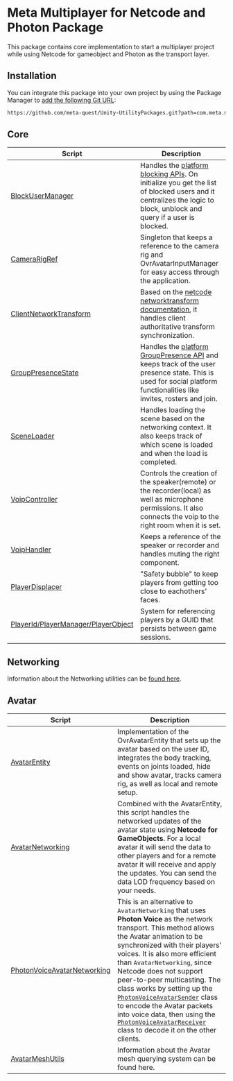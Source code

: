 # Meta Multiplayer for Netcode and Photon Package

This package contains core implementation to start a multiplayer project while using Netcode for gameobject and Photon as the transport layer.

## Installation

You can integrate this package into your own project by using the Package Manager to [add the following Git URL](https://docs.unity3d.com/Manual/upm-ui-giturl.html):

```txt
https://github.com/meta-quest/Unity-UtilityPackages.git?path=com.meta.multiplayer.netcode-photon
```

## Core
|Script|Description|
|-|-|
|[BlockUserManager](./Core/BlockUserManager.cs)|Handles the [platform blocking APIs](https://developer.oculus.com/documentation/unity/ps-blockingsdk/). On initialize you get the list of blocked users and it centralizes the logic to block, unblock and query if a user is blocked.|
|[CameraRigRef](./Core/CameraRigRef.cs)|Singleton that keeps a reference to the camera rig and OvrAvatarInputManager for easy access through the application.|
|[ClientNetworkTransform](./Core/ClientNetworkTransform.cs)|Based on the [netcode networktransform documentation](https://docs-multiplayer.unity3d.com/netcode/current/components/networktransform/index.html#clientnetworktransform), it handles client authoritative transform synchronization.|
|[GroupPresenceState](./Core/GroupPresenceState.cs)|Handles the [platform GroupPresence API](https://developer.oculus.com/documentation/unity/ps-group-presence-overview/) and keeps track of the user presence state. This is used for social platform functionalities like invites, rosters and join.|
|[SceneLoader](./Core/SceneLoader.cs)|Handles loading the scene based on the networking context. It also keeps track of which scene is loaded and when the load is completed.|
|[VoipController](./Core/VoipController.cs)|Controls the creation of the speaker(remote) or the recorder(local) as well as microphone permissions. It also connects the voip to the right room when it is set.|
|[VoipHandler](./Core/VoipHandler.cs)|Keeps a reference of the speaker or recorder and handles muting the right component.|
|[PlayerDisplacer](./Core/PlayerDisplacer.cs)|"Safety bubble" to keep players from getting too close to eachothers' faces.|
|[PlayerId/PlayerManager/PlayerObject](./PlayerId/README.md)|System for referencing players by a GUID that persists between game sessions.|

## Networking
Information about the Networking utilities can be [found here](./Networking/README.md).

## Avatar
|Script|Description|
|-|-|
|[AvatarEntity](./Avatar/AvatarEntity.cs)|Implementation of the OvrAvatarEntity that sets up the avatar based on the user ID, integrates the body tracking, events on joints loaded, hide and show avatar, tracks camera rig, as well as local and remote setup.|
|[AvatarNetworking](./Avatar/AvatarNetworking.cs)|Combined with the AvatarEntity, this script handles the networked updates of the avatar state using **Netcode for GameObjects**. For a local avatar it will send the data to other players and for a remote avatar it will receive and apply the updates. You can send the data LOD frequency based on your needs.|
|[PhotonVoiceAvatarNetworking](./Avatar/PhotonVoiceAvatarNetworking.cs)|This is an alternative to `AvatarNetworking` that uses **Photon Voice** as the network transport. This method allows the Avatar animation to be synchronized with their players' voices. It is also more efficient than `AvatarNetworking`, since Netcode does not support peer-to-peer multicasting. The class works by setting up the [`PhotonVoiceAvatarSender`](./Avatar/PhotonVoiceAvatarSender.cs) class to encode the Avatar packets into voice data, then using the [`PhotonVoiceAvatarReceiver`](./Avatar/PhotonVoiceAvatarReceiver.cs) class to decode it on the other clients.|
|[AvatarMeshUtils](./Avatar/AvatarMeshUtils/README.md)|Information about the Avatar mesh querying system can be found here.|
